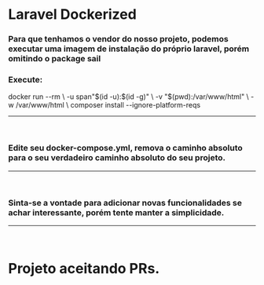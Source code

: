 # Laravel Dockerized 

### Para que tenhamos o **vendor** do nosso projeto, podemos executar uma imagem de instalação do próprio laravel, porém omitindo o package sail

### Execute:
docker run --rm \\
    -u span"\$(id -u):\$(id -g)" \\
    -v "$(pwd):/var/www/html" \\
    -w /var/www/html \\
    composer install --ignore-platform-reqs

--- 
<br>

### Edite seu docker-compose.yml, remova o **caminho absoluto** para o seu verdadeiro caminho absoluto do seu projeto. 

---
<br>

### Sinta-se a vontade para adicionar novas funcionalidades se achar interessante, porém tente manter a simplicidade. 

---
<br>

# Projeto aceitando PRs.
